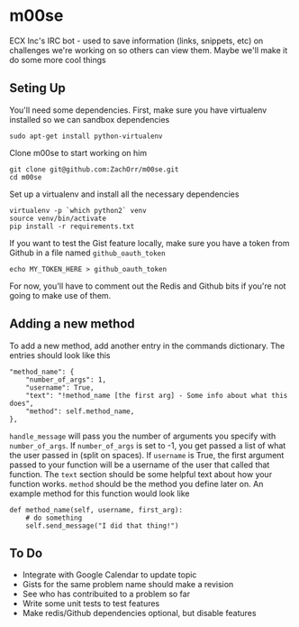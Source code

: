 # m00se

ECX Inc's IRC bot - used to save information (links, snippets, etc) on challenges we're working on so others can view them. Maybe we'll make it do some more cool things

## Seting Up

You'll need some dependencies. First, make sure you have virtualenv installed so we can sandbox dependencies

	sudo apt-get install python-virtualenv

Clone m00se to start working on him

	git clone git@github.com:ZachOrr/m00se.git
	cd m00se

Set up a virtualenv and install all the necessary dependencies

	virtualenv -p `which python2` venv
	source venv/bin/activate
	pip install -r requirements.txt

If you want to test the Gist feature locally, make sure you have a token from Github in a file named `github_oauth_token`

	echo MY_TOKEN_HERE > github_oauth_token

For now, you'll have to comment out the Redis and Github bits if you're not going to make use of them.

## Adding a new method

To add a new method, add another entry in the commands dictionary. The entries should look like this

	"method_name": {
		"number_of_args": 1,
		"username": True,
		"text": "!method_name [the first arg] - Some info about what this does",
		"method": self.method_name,
	},

`handle_message` will pass you the number of arguments you specify with `number_of_args`. If `number_of_args` is set to -1, you get passed a list of what the user passed in (split on spaces). If `username` is True, the first argument passed to your function will be a username of the user that called that function. The `text` section should be some helpful text about how your function works. `method` should be the method you define later on. An example method for this function would look like

	def method_name(self, username, first_arg):
		# do something
		self.send_message("I did that thing!")

## To Do

* Integrate with Google Calendar to update topic
* Gists for the same problem name should make a revision
* See who has contribuited to a problem so far
* Write some unit tests to test features
* Make redis/Github dependencies optional, but disable features
